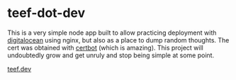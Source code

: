 # teef-dot-dev
This is a very simple node app built to allow practicing deployment with [digitalocean](https://digitalocean.com) using nginx, but also as a place to dump random thoughts. The cert was obtained with [certbot](https://certbot.eff.org/) (which is amazing). This project will undoubtedly grow and get unruly and stop being simple at some point. 

[teef.dev](https://teef.dev)